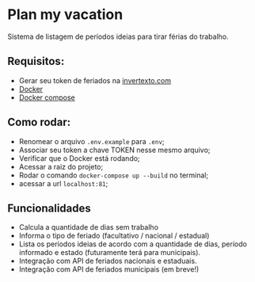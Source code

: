 # Plan my vacation 
Sistema de listagem de períodos ideias para tirar férias do trabalho.

## Requisitos:
* Gerar seu token de feriados na [invertexto.com](https://api.invertexto.com/api-feriados)
* [Docker](https://docs.docker.com/get-docker/)
* [Docker compose](https://docs.docker.com/compose/install/)

## Como rodar:
* Renomear o arquivo `.env.example` para `.env`;
* Associar seu token a chave TOKEN nesse mesmo arquivo; 
* Verificar que o Docker está rodando; 
* Acessar a raiz do projeto;
* Rodar o comando `docker-compose up --build` no terminal;
* acessar a url `localhost:81`;

## Funcionalidades

* Calcula a quantidade de dias sem trabalho
* Informa o tipo de feriado (facultativo / nacional / estadual)
* Lista os períodos ideias de acordo com a quantidade de dias, período informado e estado (futuramente terá para municipais).
* Integração com API de feriados nacionais e estaduais.
* Integração com API de feriados municipais (em breve!)